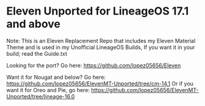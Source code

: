 # Eleven Unported for LineageOS 17.1 and above
Note: This is an Eleven Replacement Repo that includes my Eleven Material Theme and is used in my Unofficial LineageOS Builds, If you want it in your build; read the Guide.txt

Looking for the port? Go here: https://github.com/lopez05656/Eleven

Want it for Nougat and below? Go here: https://github.com/lopez05656/ElevenMT-Unported/tree/cm-14.1
Or if you want it for Oreo and Pie, go here: https://github.com/lopez05656/ElevenMT-Unported/tree/lineage-16.0


